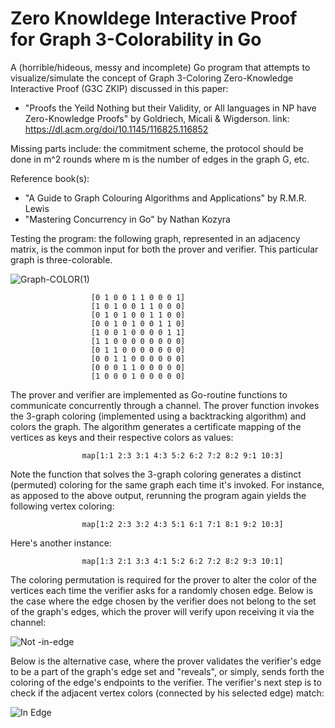 # Zero Knowldege Interactive Proof for Graph 3-Colorability in Go

A (horrible/hideous, messy and incomplete) Go program that attempts to visualize/simulate the concept of Graph 3-Coloring Zero-Knowledge Interactive Proof (G3C ZKIP) discussed in this paper:

  - "Proofs the Yeild Nothing but their Validity, or All languages in NP have Zero-Knowledge Proofs" by Goldriech, Micali & Wigderson.
    link: https://dl.acm.org/doi/10.1145/116825.116852

Missing parts include: the commitment scheme, the protocol should be done in m^2 rounds where m is the number of edges in the graph G, etc.

Reference book(s):

  - "A Guide to Graph Colouring Algorithms and Applications" by R.M.R. Lewis
  - "Mastering Concurrency in Go" by Nathan Kozyra

Testing the program: the following graph, represented in an adjacency matrix, is the common input for both the prover and verifier. This particular graph is three-colorable.

 ![Graph-COLOR(1)](https://github.com/Possibly-Necessary/Graph-3-Coloring-ZKP/assets/109365947/224efc8c-6649-4fd0-bbe8-b2b427f6e316.jpg) 

                      [0 1 0 0 1 1 0 0 0 1]
                      [1 0 1 0 0 1 1 0 0 0]
                      [0 1 0 1 0 0 1 1 0 0]
                      [0 0 1 0 1 0 0 1 1 0]
                      [1 0 0 1 0 0 0 0 1 1]
                      [1 1 0 0 0 0 0 0 0 0]
                      [0 1 1 0 0 0 0 0 0 0]
                      [0 0 1 1 0 0 0 0 0 0]
                      [0 0 0 1 1 0 0 0 0 0]
                      [1 0 0 0 1 0 0 0 0 0]

The prover and verifier are implemented as Go-routine functions to communicate concurrently through a channel. The prover function invokes the 3-graph coloring (implemented using a backtracking algorithm) and colors the graph. The algorithm generates a certificate mapping of the vertices as keys and their respective colors as values:

                    map[1:1 2:3 3:1 4:3 5:2 6:2 7:2 8:2 9:1 10:3] 

Note the function that solves the 3-graph coloring generates a distinct (permuted) coloring for the same graph each time it's invoked. For instance, as apposed to the above output, rerunning the program again yields the following vertex coloring:

                    map[1:2 2:3 3:2 4:3 5:1 6:1 7:1 8:1 9:2 10:3]

Here's another instance:

                    map[1:3 2:1 3:3 4:1 5:2 6:2 7:2 8:2 9:3 10:1] 

The coloring permutation is required for the prover to alter the color of the vertices each time the verifier asks for a randomly chosen edge. Below is the case where the edge chosen by the verifier does not belong to the set of the graph's edges, which the prover will verify upon receiving it via the channel:

![Not -in-edge](https://github.com/Possibly-Necessary/Graph-3-Coloring-ZKP/assets/109365947/b359c8e4-dc69-4be4-a3e7-5fa97cae4665)

Below is the alternative case, where the prover validates the verifier's edge to be a part of the graph's edge set and "reveals", or simply, sends forth the coloring of the edge's endpoints to the verifier. The verifier's next step is to check if the adjacent vertex colors (connected by his selected edge) match:

![In Edge](https://github.com/Possibly-Necessary/Graph-3-Coloring-ZKP/assets/109365947/0f924310-844a-4b2a-86f3-765a68e8946a)





